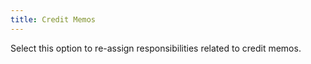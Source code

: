 ```yaml
---
title: Credit Memos
---
```



Select this option to re-assign responsibilities related to credit memos.
